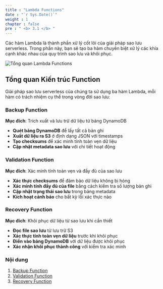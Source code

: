 ```yaml
---
title : "Lambda Functions"
date : "`r Sys.Date()`"
weight : 1
chapter : false
pre : " <b> 3.1 </b> "
---
```


Các hàm Lambda là thành phần xử lý cốt lõi của giải pháp sao lưu serverless. Trong phần này, bạn sẽ tạo ba hàm chuyên biệt xử lý các khía cạnh khác nhau của quy trình sao lưu và khôi phục.

![Tổng quan Lambda Functions](/FCJ-Workshop/images/3.svlessimp/001-overview.png)

## Tổng quan Kiến trúc Function

Giải pháp sao lưu serverless của chúng ta sử dụng ba hàm Lambda, mỗi hàm có trách nhiệm cụ thể trong vòng đời sao lưu:

### Backup Function
**Mục đích**: Trích xuất và lưu trữ dữ liệu từ bảng DynamoDB
- **Quét bảng DynamoDB** để lấy tất cả bản ghi
- **Xuất dữ liệu ra S3** ở định dạng JSON với timestamps
- **Tạo checksums** để xác minh tính toàn vẹn dữ liệu
- **Cập nhật metadata sao lưu** với chi tiết hoạt động

### Validation Function  
**Mục đích**: Xác minh tính toàn vẹn và đầy đủ của sao lưu
- **Xác thực checksums** để đảm bảo dữ liệu không bị hỏng
- **Xác minh tính đầy đủ của file** bằng cách kiểm tra số lượng bản ghi
- **Cập nhật trạng thái sao lưu** trong bảng metadata
- **Kích hoạt cảnh báo** cho bất kỳ lỗi xác thực nào

### Recovery Function
**Mục đích**: Khôi phục dữ liệu từ sao lưu khi cần thiết
- **Đọc file sao lưu** từ lưu trữ S3
- **Xác thực tính toàn vẹn dữ liệu** trước khi khôi phục
- **Điền vào bảng DynamoDB** với dữ liệu được khôi phục
- **Xác nhận khôi phục thành công** với kiểm tra xác minh

### Nội dung
1. [Backup Function](3.1.1-backupfunc/) 
2. [Validation Function](3.1.2-backupvalidator/) 
3. [Recovery Function](3.1.3-recoveryfunc/) 
